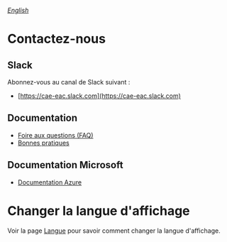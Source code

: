 _[English](../../en/ContactUs)_
# Contactez-nous

## Slack
Abonnez-vous au canal de Slack suivant :
 - [https://cae-eac.slack.com](https://cae-eac.slack.com)

## Documentation
 - [Foire aux questions (FAQ)](FAQ.md)
 - [Bonnes pratiques](BonnesPratiques.md)

## Documentation Microsoft
 - [Documentation Azure](https://docs.microsoft.com/fr-ca/azure/)

# Changer la langue d'affichage
Voir la page [Langue](Langue.md) pour savoir comment changer la langue d'affichage.
